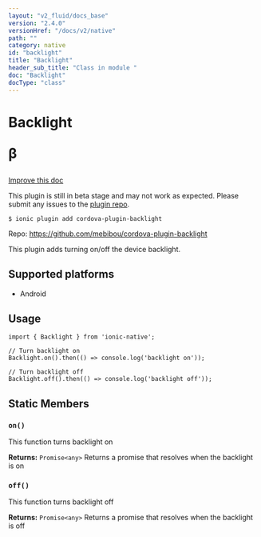 ```yaml
---
layout: "v2_fluid/docs_base"
version: "2.4.0"
versionHref: "/docs/v2/native"
path: ""
category: native
id: "backlight"
title: "Backlight"
header_sub_title: "Class in module "
doc: "Backlight"
docType: "class"
---
```








<h1 class="api-title">
  
  Backlight
  

  

  <span class="beta" title="beta">&beta;</span></h1>

<a class="improve-v2-docs" href="http://github.com/driftyco/ionic-native/edit/master/src/plugins/backlight.ts#L0">
  Improve this doc
</a>



<!-- decorators -->




<p class="beta-notice">
  This plugin is still in beta stage and may not work as expected. Please
  submit any issues to the <a target="_blank"
  href="https://github.com/mebibou/cordova-plugin-backlight/issues">plugin repo</a>.
</p>


<pre><code>$ ionic plugin add cordova-plugin-backlight</code></pre>
<p>Repo:
  <a href="https://github.com/mebibou/cordova-plugin-backlight">
    https://github.com/mebibou/cordova-plugin-backlight
  </a>
</p>

<!-- description -->

<p>This plugin adds turning on/off the device backlight.</p>


<!-- @platforms tag -->
<h2>Supported platforms</h2>

<ul>
  <li>Android</li>
</ul>

<!-- @platforms tag end -->


<!-- if doc.decorators -->

<!-- @usage tag -->

<h2>Usage</h2>

<pre><code>import { Backlight } from &#39;ionic-native&#39;;

// Turn backlight on
Backlight.on().then(() =&gt; console.log(&#39;backlight on&#39;));

// Turn backlight off
Backlight.off().then(() =&gt; console.log(&#39;backlight off&#39;));
</code></pre>




<!-- @property tags -->


<h2>Static Members</h2>

<div id="on"></div>
<h3><code>on()</code>
  
</h3>


This function turns backlight on






<div class="return-value" markdown="1">
  <i class="icon ion-arrow-return-left"></i>
  <b>Returns:</b> 
<code>Promise&lt;any&gt;</code> Returns a promise that resolves when the backlight is on
</div>



<div id="off"></div>
<h3><code>off()</code>
  
</h3>


This function turns backlight off






<div class="return-value" markdown="1">
  <i class="icon ion-arrow-return-left"></i>
  <b>Returns:</b> 
<code>Promise&lt;any&gt;</code> Returns a promise that resolves when the backlight is off
</div>




<!-- methods on the class -->



<!-- other classes -->

<!-- end other classes -->

<!-- interfaces -->

<!-- end interfaces -->

<!-- related link --><!-- end content block -->


<!-- end body block -->

